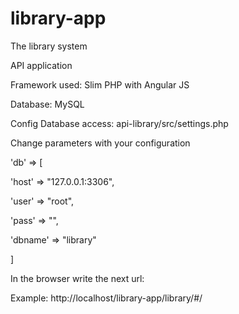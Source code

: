 # library-app
The library system

API application

Framework used: Slim PHP with Angular JS

Database: MySQL

Config Database access: api-library/src/settings.php

Change parameters with your configuration

'db' => [

  'host' => "127.0.0.1:3306",

  'user' => "root",

  'pass' => "",

  'dbname' => "library"

]


In the browser write the next url:

Example: http://localhost/library-app/library/#/
